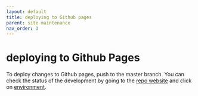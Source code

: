 ```yaml
---
layout: default
title: deploying to Github pages
parent: site maintenance
nav_order: 3
---
```


# deploying to Github Pages

To deploy changes to Github pages, push to the master branch.
You can check the status of the development by going to the [repo website](github.com/skhilton/hello-world) and click on [environment](https://github.com/skhilton/hello-world/deployments). 
